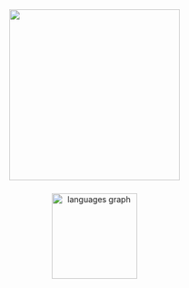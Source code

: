 <div align="center">
  <img height="300" src="https://i.pinimg.com/originals/ce/32/ac/ce32acad708dcd74eff4872573c04d4c.gif"  />
</div>

###

<div align="center">
  <img src="https://github-readme-stats.vercel.app/api/top-langs?username=666mxvbee&locale=en&hide_title=false&layout=compact&card_width=320&langs_count=100&theme=github_dark&hide_border=false&order=2" height="150" alt="languages graph"  />
</div>

###
